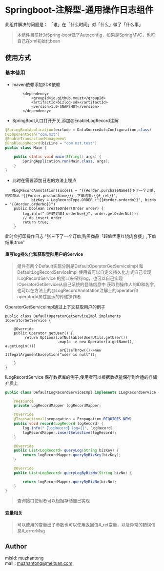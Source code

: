 # Springboot-注解型-通用操作日志组件
此组件解决的问题是：
「谁」在「什么时间」对「什么」做了「什么事」

>本组件目前针对Spring-boot做了Autoconfig，如果是SpringMVC，也可自己在xml初始化bean

## 使用方式

### 基本使用
* maven依赖添加SDK依赖
```
        <dependency>
            <groupId>io.github.mouzt</groupId>
            <artifactId>bizlog-sdk</artifactId>
            <version>1.0-SNAPSHOT</version>
        </dependency>
```
* SpringBoot入口打开开关,添加@EnableLogRecord注解
```java
@SpringBootApplication(exclude = DataSourceAutoConfiguration.class)
@ComponentScan("com.mzt")
@EnableTransactionManagement
@EnableLogRecord(bizLine = "com.mzt.test")
public class Main {

    public static void main(String[] args) {
        SpringApplication.run(Main.class, args);
    }
}
```
* 此时在需要添加日志的方法上埋点
```
   @LogRecordAnnotation(success = "{{#order.purchaseName}}下了一个订单,购买商品「{{#order.productName}}」,下单结果:{{#_ret}}",
            bizKey = LogRecordType.ORDER +"{{#order.orderNo}}", bizNo = "{{#order.orderNo}}")
    public boolean createOrder(Order order) {
        log.info("【创建订单】orderNo={}", order.getOrderNo());
        // db insert order
        return true;
    }
```
此时会打印操作日志 "张三下了一个订单,购买商品「超值优惠红烧肉套餐」,下单结果:true"

#### 重写log持久化和获取登陆用户的Service
> 组件有两个Default实现分别是DefaultOperatorGetServiceImpl 和 DefaultLogRecordServiceImpl
> 使用者可以自定义持久化方式自己实现ILogRecordService 的接口来保持log，也可以自己实现IOperatorGetService从自己系统的登陆信息中
> 获取到操作人的ID和名字，也可以在方法上的@LogRecordAnnotation注解上的operator和operatorId属性显示的传递操作者

OperatorGetServiceImpl通过上下文获取用户的例子
```
public class DefaultOperatorGetServiceImpl implements IOperatorGetService {

    @Override
    public Operator getUser() {
         return Optional.ofNullable(UserUtils.getUser())
                        .map(a -> new Operator(a.getName(), a.getLogin()))
                        .orElseThrow(()->new IllegalArgumentException("user is null"));
       
    }
}
```
ILogRecordService 保存数据库的例子,使用者可以根据数据量保存到合适的存储介质上
```java
public class DefaultLogRecordServiceImpl implements ILogRecordService {

    @Resource
    private LogRecordMapper logRecordMapper;

    @Override
    @Transactional(propagation = Propagation.REQUIRES_NEW)
    public void record(LogRecord logRecord) {
        log.info("【logRecord】log={}", logRecord);
        logRecordMapper.insertSelective(logRecord);
    }

    @Override
    public List<LogRecord> queryLog(String bizKey) {
        return logRecordMapper.queryByBizKey(bizKey);
    }

    @Override
    public List<LogRecord> queryLogByBizNo(String bizNo) {

        return logRecordMapper.queryByBizNo(bizNo);
    }
}
```
> 查询接口使用者可以根据存储自己实现
#### 变量相关
> 可以使用的变量出了参数也可以使用返回值#_ret变量，以及异常的错误信息#_errorMsg

## Author
misId:   muzhantong   
mail : muzhantong@meituan.com
